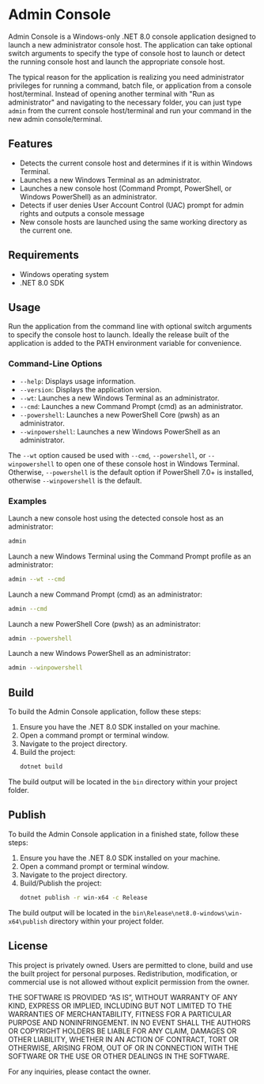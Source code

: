 # Admin Console

Admin Console is a Windows-only .NET 8.0 console application designed to launch a new administrator console host. The application can take optional switch arguments to specify the type of console host to launch or detect the running console host and launch the appropriate console host.

The typical reason for the application is realizing you need administrator privileges for running a command, batch file, or application from a console host/terminal. Instead of opening another terminal with "Run as administrator" and navigating to the necessary folder, you can just type `admin` from the current console host/terminal and run your command in the new admin console/terminal.

## Features

- Detects the current console host and determines if it is within Windows Terminal.
- Launches a new Windows Terminal as an administrator.
- Launches a new console host (Command Prompt, PowerShell, or Windows PowerShell) as an administrator.
- Detects if user denies User Account Control (UAC) prompt for admin rights and outputs a console message
- New console hosts are launched using the same working directory as the current one.

## Requirements

- Windows operating system
- .NET 8.0 SDK

## Usage

Run the application from the command line with optional switch arguments to specify the console host to launch. Ideally the release built of the application is added to the PATH environment variable for convenience.

### Command-Line Options

- `--help`: Displays usage information.
- `--version`: Displays the application version.
- `--wt`: Launches a new Windows Terminal as an administrator.
- `--cmd`: Launches a new Command Prompt (cmd) as an administrator.
- `--powershell`: Launches a new PowerShell Core (pwsh) as an administrator.
- `--winpowershell`: Launches a new Windows PowerShell as an administrator.

The `--wt` option caused be used with `--cmd`, `--powershell`, or `--winpowershell` to open one of these console host in Windows Terminal. Otherwise, `--powershell` is the default option if PowerShell 7.0+ is installed, otherwise `--winpowershell` is the default.

### Examples

Launch a new console host using the detected console host as an administrator:
```sh
admin
```

Launch a new Windows Terminal using the Command Prompt profile as an administrator:
```sh
admin --wt --cmd
```

Launch a new Command Prompt (cmd) as an administrator:
```sh
admin --cmd
```

Launch a new PowerShell Core (pwsh) as an administrator:
```sh
admin --powershell
```

Launch a new Windows PowerShell as an administrator:
```sh
admin --winpowershell
```

## Build

To build the Admin Console application, follow these steps:

1. Ensure you have the .NET 8.0 SDK installed on your machine.
2. Open a command prompt or terminal window.
3. Navigate to the project directory.
5. Build the project:
    ```sh
    dotnet build
    ```

The build output will be located in the `bin` directory within your project folder.

## Publish

To build the Admin Console application in a finished state, follow these steps:

1. Ensure you have the .NET 8.0 SDK installed on your machine.
2. Open a command prompt or terminal window.
3. Navigate to the project directory.
5. Build/Publish the project:
    ```sh
    dotnet publish -r win-x64 -c Release
    ```

The build output will be located in the `bin\Release\net8.0-windows\win-x64\publish` directory within your project folder.

## License

This project is privately owned. Users are permitted to clone, build and use the built project for personal purposes. Redistribution, modification, or commercial use is not allowed without explicit permission from the owner.

THE SOFTWARE IS PROVIDED “AS IS”, WITHOUT WARRANTY OF ANY KIND, EXPRESS OR IMPLIED, INCLUDING BUT NOT LIMITED TO THE WARRANTIES OF MERCHANTABILITY, FITNESS FOR A PARTICULAR PURPOSE AND NONINFRINGEMENT. IN NO EVENT SHALL THE AUTHORS OR COPYRIGHT HOLDERS BE LIABLE FOR ANY CLAIM, DAMAGES OR OTHER LIABILITY, WHETHER IN AN ACTION OF CONTRACT, TORT OR OTHERWISE, ARISING FROM, OUT OF OR IN CONNECTION WITH THE SOFTWARE OR THE USE OR OTHER DEALINGS IN THE SOFTWARE.

For any inquiries, please contact the owner.